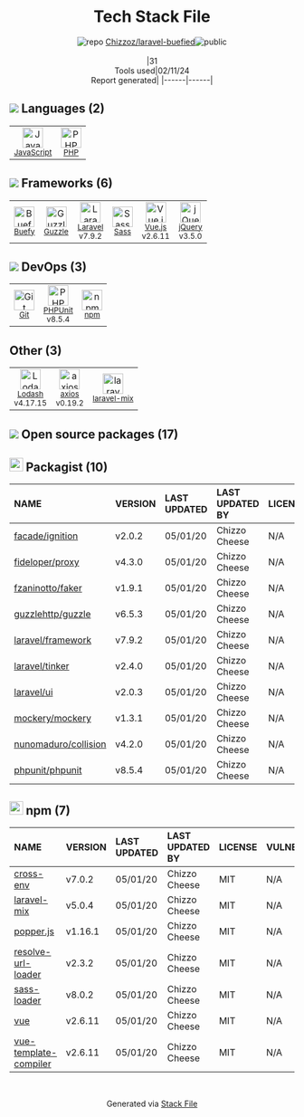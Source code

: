 <!--
&lt;--- Readme.md Snippet without images Start ---&gt;
## Tech Stack
Chizzoz/laravel-buefied is built on the following main stack:

- [JavaScript](https://developer.mozilla.org/en-US/docs/Web/JavaScript) – Languages
- [PHP](http://www.php.net/) – Languages
- [Buefy](https://buefy.org/) – JavaScript Framework Components
- [Guzzle](http://guzzlephp.org/) – Microframeworks (Backend)
- [Laravel](http://laravel.com/) – Frameworks (Full Stack)
- [Sass](http://sass-lang.com/) – CSS Pre-processors / Extensions
- [Vue.js](http://vuejs.org/) – Javascript UI Libraries
- [jQuery](http://jquery.com/) – Javascript UI Libraries
- [PHPUnit](https://phpunit.de/) – Testing Frameworks
- [Lodash](https://lodash.com) – Javascript Utilities & Libraries
- [axios](https://github.com/mzabriskie/axios) – Javascript Utilities & Libraries

Full tech stack [here](/techstack.md)

&lt;--- Readme.md Snippet without images End ---&gt;

&lt;--- Readme.md Snippet with images Start ---&gt;
## Tech Stack
Chizzoz/laravel-buefied is built on the following main stack:

- <img width='25' height='25' src='https://img.stackshare.io/service/1209/javascript.jpeg' alt='JavaScript'/> [JavaScript](https://developer.mozilla.org/en-US/docs/Web/JavaScript) – Languages
- <img width='25' height='25' src='https://img.stackshare.io/service/991/hwUcGZ41_400x400.jpg' alt='PHP'/> [PHP](http://www.php.net/) – Languages
- <img width='25' height='25' src='https://img.stackshare.io/service/10410/26799900.png' alt='Buefy'/> [Buefy](https://buefy.org/) – JavaScript Framework Components
- <img width='25' height='25' src='https://img.stackshare.io/service/2350/638632.png' alt='Guzzle'/> [Guzzle](http://guzzlephp.org/) – Microframeworks (Backend)
- <img width='25' height='25' src='https://img.stackshare.io/service/992/AcA2LnWL_400x400.jpg' alt='Laravel'/> [Laravel](http://laravel.com/) – Frameworks (Full Stack)
- <img width='25' height='25' src='https://img.stackshare.io/service/1171/jCR2zNJV.png' alt='Sass'/> [Sass](http://sass-lang.com/) – CSS Pre-processors / Extensions
- <img width='25' height='25' src='https://img.stackshare.io/service/3837/paeckCWC.png' alt='Vue.js'/> [Vue.js](http://vuejs.org/) – Javascript UI Libraries
- <img width='25' height='25' src='https://img.stackshare.io/service/1021/lxEKmMnB_400x400.jpg' alt='jQuery'/> [jQuery](http://jquery.com/) – Javascript UI Libraries
- <img width='25' height='25' src='https://img.stackshare.io/service/1616/1_WsEnddd5Y4EgEHsT054kUQ.jpeg' alt='PHPUnit'/> [PHPUnit](https://phpunit.de/) – Testing Frameworks
- <img width='25' height='25' src='https://img.stackshare.io/service/2438/lodash.png' alt='Lodash'/> [Lodash](https://lodash.com) – Javascript Utilities & Libraries
- <img width='25' height='25' src='https://img.stackshare.io/no-img-open-source.png' alt='axios'/> [axios](https://github.com/mzabriskie/axios) – Javascript Utilities & Libraries

Full tech stack [here](/techstack.md)

&lt;--- Readme.md Snippet with images End ---&gt;
-->
<div align="center">

# Tech Stack File
![](https://img.stackshare.io/repo.svg "repo") [Chizzoz/laravel-buefied](https://github.com/Chizzoz/laravel-buefied)![](https://img.stackshare.io/public_badge.svg "public")
<br/><br/>
|31<br/>Tools used|02/11/24 <br/>Report generated|
|------|------|
</div>

## <img src='https://img.stackshare.io/languages.svg'/> Languages (2)
<table><tr>
  <td align='center'>
  <img width='36' height='36' src='https://img.stackshare.io/service/1209/javascript.jpeg' alt='JavaScript'>
  <br>
  <sub><a href="https://developer.mozilla.org/en-US/docs/Web/JavaScript">JavaScript</a></sub>
  <br>
  <sub></sub>
</td>

<td align='center'>
  <img width='36' height='36' src='https://img.stackshare.io/service/991/hwUcGZ41_400x400.jpg' alt='PHP'>
  <br>
  <sub><a href="http://www.php.net/">PHP</a></sub>
  <br>
  <sub></sub>
</td>

</tr>
</table>

## <img src='https://img.stackshare.io/frameworks.svg'/> Frameworks (6)
<table><tr>
  <td align='center'>
  <img width='36' height='36' src='https://img.stackshare.io/service/10410/26799900.png' alt='Buefy'>
  <br>
  <sub><a href="https://buefy.org/">Buefy</a></sub>
  <br>
  <sub></sub>
</td>

<td align='center'>
  <img width='36' height='36' src='https://img.stackshare.io/service/2350/638632.png' alt='Guzzle'>
  <br>
  <sub><a href="http://guzzlephp.org/">Guzzle</a></sub>
  <br>
  <sub></sub>
</td>

<td align='center'>
  <img width='36' height='36' src='https://img.stackshare.io/service/992/AcA2LnWL_400x400.jpg' alt='Laravel'>
  <br>
  <sub><a href="http://laravel.com/">Laravel</a></sub>
  <br>
  <sub>v7.9.2</sub>
</td>

<td align='center'>
  <img width='36' height='36' src='https://img.stackshare.io/service/1171/jCR2zNJV.png' alt='Sass'>
  <br>
  <sub><a href="http://sass-lang.com/">Sass</a></sub>
  <br>
  <sub></sub>
</td>

<td align='center'>
  <img width='36' height='36' src='https://img.stackshare.io/service/3837/paeckCWC.png' alt='Vue.js'>
  <br>
  <sub><a href="http://vuejs.org/">Vue.js</a></sub>
  <br>
  <sub>v2.6.11</sub>
</td>

<td align='center'>
  <img width='36' height='36' src='https://img.stackshare.io/service/1021/lxEKmMnB_400x400.jpg' alt='jQuery'>
  <br>
  <sub><a href="http://jquery.com/">jQuery</a></sub>
  <br>
  <sub>v3.5.0</sub>
</td>

</tr>
</table>

## <img src='https://img.stackshare.io/devops.svg'/> DevOps (3)
<table><tr>
  <td align='center'>
  <img width='36' height='36' src='https://img.stackshare.io/service/1046/git.png' alt='Git'>
  <br>
  <sub><a href="http://git-scm.com/">Git</a></sub>
  <br>
  <sub></sub>
</td>

<td align='center'>
  <img width='36' height='36' src='https://img.stackshare.io/service/1616/1_WsEnddd5Y4EgEHsT054kUQ.jpeg' alt='PHPUnit'>
  <br>
  <sub><a href="https://phpunit.de/">PHPUnit</a></sub>
  <br>
  <sub>v8.5.4</sub>
</td>

<td align='center'>
  <img width='36' height='36' src='https://img.stackshare.io/service/1120/lejvzrnlpb308aftn31u.png' alt='npm'>
  <br>
  <sub><a href="https://www.npmjs.com/">npm</a></sub>
  <br>
  <sub></sub>
</td>

</tr>
</table>

## Other (3)
<table><tr>
  <td align='center'>
  <img width='36' height='36' src='https://img.stackshare.io/service/2438/lodash.png' alt='Lodash'>
  <br>
  <sub><a href="https://lodash.com">Lodash</a></sub>
  <br>
  <sub>v4.17.15</sub>
</td>

<td align='center'>
  <img width='36' height='36' src='https://img.stackshare.io/no-img-open-source.png' alt='axios'>
  <br>
  <sub><a href="https://github.com/mzabriskie/axios">axios</a></sub>
  <br>
  <sub>v0.19.2</sub>
</td>

<td align='center'>
  <img width='36' height='36' src='https://img.stackshare.io/service/7945/h7umz7fz_normal.jpg' alt='laravel-mix'>
  <br>
  <sub><a href="https://laravel.com/docs/5.5/mix">laravel-mix</a></sub>
  <br>
  <sub></sub>
</td>

</tr>
</table>


## <img src='https://img.stackshare.io/group.svg' /> Open source packages (17)</h2>

## <img width='24' height='24' src='https://img.stackshare.io/package_manager/1778/default_90cb8b66e85ae5b95928b10bb076ab6a27c7e151.png'/> Packagist (10)

|NAME|VERSION|LAST UPDATED|LAST UPDATED BY|LICENSE|VULNERABILITIES|
|:------|:------|:------|:------|:------|:------|
|[facade/ignition](https://packagist.org/facade/ignition)|v2.0.2|05/01/20|Chizzo Cheese |N/A|N/A|
|[fideloper/proxy](https://packagist.org/fideloper/proxy)|v4.3.0|05/01/20|Chizzo Cheese |N/A|N/A|
|[fzaninotto/faker](https://packagist.org/fzaninotto/faker)|v1.9.1|05/01/20|Chizzo Cheese |N/A|N/A|
|[guzzlehttp/guzzle](https://packagist.org/guzzlehttp/guzzle)|v6.5.3|05/01/20|Chizzo Cheese |N/A|N/A|
|[laravel/framework](https://packagist.org/laravel/framework)|v7.9.2|05/01/20|Chizzo Cheese |N/A|N/A|
|[laravel/tinker](https://packagist.org/laravel/tinker)|v2.4.0|05/01/20|Chizzo Cheese |N/A|N/A|
|[laravel/ui](https://packagist.org/laravel/ui)|v2.0.3|05/01/20|Chizzo Cheese |N/A|N/A|
|[mockery/mockery](https://packagist.org/mockery/mockery)|v1.3.1|05/01/20|Chizzo Cheese |N/A|N/A|
|[nunomaduro/collision](https://packagist.org/nunomaduro/collision)|v4.2.0|05/01/20|Chizzo Cheese |N/A|N/A|
|[phpunit/phpunit](https://packagist.org/phpunit/phpunit)|v8.5.4|05/01/20|Chizzo Cheese |N/A|N/A|


## <img width='24' height='24' src='https://img.stackshare.io/service/1120/lejvzrnlpb308aftn31u.png'/> npm (7)

|NAME|VERSION|LAST UPDATED|LAST UPDATED BY|LICENSE|VULNERABILITIES|
|:------|:------|:------|:------|:------|:------|
|[cross-env](https://www.npmjs.com/cross-env)|v7.0.2|05/01/20|Chizzo Cheese |MIT|N/A|
|[laravel-mix](https://www.npmjs.com/laravel-mix)|v5.0.4|05/01/20|Chizzo Cheese |MIT|N/A|
|[popper.js](https://www.npmjs.com/popper.js)|v1.16.1|05/01/20|Chizzo Cheese |MIT|N/A|
|[resolve-url-loader](https://www.npmjs.com/resolve-url-loader)|v2.3.2|05/01/20|Chizzo Cheese |MIT|N/A|
|[sass-loader](https://www.npmjs.com/sass-loader)|v8.0.2|05/01/20|Chizzo Cheese |MIT|N/A|
|[vue](https://www.npmjs.com/vue)|v2.6.11|05/01/20|Chizzo Cheese |MIT|N/A|
|[vue-template-compiler](https://www.npmjs.com/vue-template-compiler)|v2.6.11|05/01/20|Chizzo Cheese |MIT|N/A|

<br/>
<div align='center'>

Generated via [Stack File](https://github.com/marketplace/stack-file)
